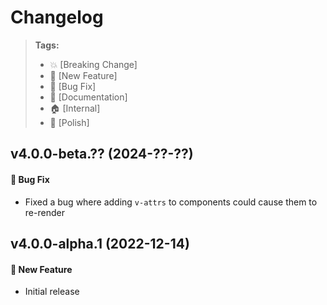 Changelog
=========

> **Tags:**
> - :boom:       [Breaking Change]
> - :rocket:     [New Feature]
> - :bug:        [Bug Fix]
> - :memo:       [Documentation]
> - :house:      [Internal]
> - :nail_care:  [Polish]

## v4.0.0-beta.?? (2024-??-??)

#### :bug: Bug Fix

* Fixed a bug where adding `v-attrs` to components could cause them to re-render

## v4.0.0-alpha.1 (2022-12-14)

#### :rocket: New Feature

* Initial release
